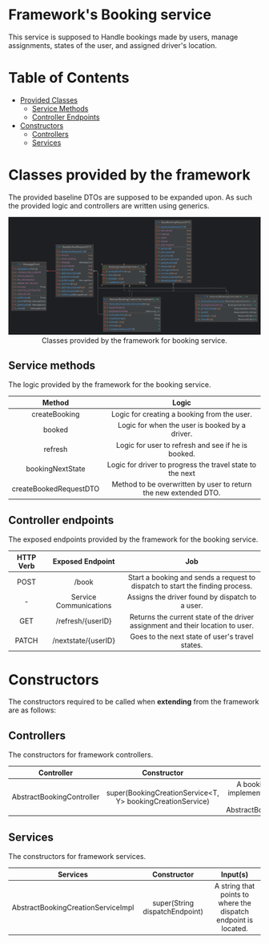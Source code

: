 # Framework's Booking service

This service is supposed to Handle bookings made by users, manage assignments, states of the user, and assigned driver's location.

# Table of Contents

- [Provided Classes](#classes-provided-by-the-framework)
  - [Service Methods](#service-methods)
  - [Controller Endpoints](#controller-endpoints)
- [Constructors](#constructors)
  - [Controllers](#controllers)
  - [Services](#services)

# Classes provided by the framework

The provided baseline DTOs are supposed to be expanded upon. As such the provided logic and controllers are written using generics.

<p align="center">
  <img width="1000" src="../../../../../../../../../images/Booking-Service.png" alt="Project Architecture">
  <br/>Classes provided by the framework for booking service.
</p>

## Service methods

The logic provided by the framework for the booking service.

<div align="center">

|         Method         |                              Logic                               |
|:----------------------:|:----------------------------------------------------------------:|
|     createBooking      |           Logic for creating a booking from the user.            |
|         booked         |          Logic for when the user is booked by a driver.          |
|        refresh         |        Logic for user to refresh and see if he is booked.        |
|    bookingNextState    |    Logic for driver to progress the travel state to the next     |
| createBookedRequestDTO | Method to be overwritten by user to return the new extended DTO. |

</div>

## Controller endpoints

The exposed endpoints provided by the framework for the booking service.

<div align="center">

| HTTP Verb |    Exposed Endpoint    |                                      Job                                       |
|:---------:|:----------------------:|:------------------------------------------------------------------------------:|
|   POST    |         /book          | Start a booking and sends a request to dispatch to start the finding process.  |
|     -     | Service Communications |                Assigns the driver found by dispatch to a user.                 |
|    GET    |   /refresh/{userID}    | Returns the current state of the driver assignment and their location to user. |
|   PATCH   |  /nextstate/{userID}   |                Goes to the next state of user's travel states.                 |

</div>

# Constructors

The constructors required to be called when **extending** from the framework are as follows:

## Controllers

The constructors for framework controllers.

<div align="center">

|        Controller         |                        Constructor                         |                                                     Input(s)                                                     |
|:-------------------------:|:----------------------------------------------------------:|:----------------------------------------------------------------------------------------------------------------:|
| AbstractBookingController | super(BookingCreationService<T, Y> bookingCreationService) | A booking creation service that implements BookingCreationService or extends AbstractBookingCreationServiceImpl. |

</div>

## Services

The constructors for framework services.

<div align="center">

|              Services              |          Constructor           |                            Input(s)                             |
| :--------------------------------: | :----------------------------: | :-------------------------------------------------------------: |
| AbstractBookingCreationServiceImpl | super(String dispatchEndpoint) | A string that points to where the dispatch endpoint is located. |

</div>
